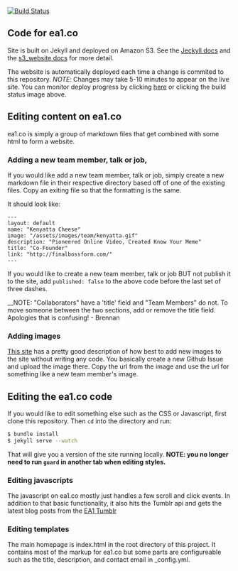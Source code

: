 [![Build Status](https://api.travis-ci.org/everybodyatonce/ea1-dot-co.svg)](https://travis-ci.org/everybodyatonce/ea1-dot-co)

## Code for ea1.co

Site is built on Jekyll and deployed on Amazon S3. See the
[Jeckyll docs](http://jekyllrb.com/) and the
[s3_website docs](https://github.com/laurilehmijoki/s3_website) for
more detail.

The website is automatically deployed each time a change is commited
to this repository. *NOTE*: Changes may take 5-10 minutes to appear on the live site. You can monitor deploy progress by clicking [here](https://travis-ci.org/everybodyatonce/ea1-dot-co) or clicking the build status image above.

## Editing content on ea1.co

ea1.co is simply a group of markdown files that get combined with some
html to form a website.

### Adding a new team member, talk or job,

If you would like add a new team member, talk or job, simply create a
new markdown file in their respective directory based off of one of
the existing files. Copy an exiting file so that the formatting is the
same.

It should look like:
```
---
layout: default
name: "Kenyatta Cheese"
image: "/assets/images/team/kenyatta.gif"
description: "Pioneered Online Video, Created Know Your Meme"
title: "Co-Founder"
link: "http://finalbossform.com/"
---
```

If you would like to create a new team member, talk or job BUT not
publish it to the site, add `published: false` to the above code
before the last set of three dashes.

__NOTE: "Collaborators" have a 'title' field and "Team Members" do not. To move someone between the two sections, add or remove the title field. Apologies that is confusing! - Brennan

### Adding images

[This site](http://solutionoptimist.com/2013/12/28/awesome-github-tricks/)
has a pretty good description of how best to add new images to the
site without writing any code. You basically create a new Github Issue
and upload the image there. Copy the url from the image and use the url for
something like a new team member's image.

## Editing the ea1.co code

If you would like to edit something else such as the CSS or
Javascript, first clone this repository. Then `cd` into the directory
and run:

```bash
$ bundle install
$ jekyll serve --watch
```

That will give you a version of the site running locally.
__NOTE: you no longer need to run `guard` in another tab when editing styles.__

### Editing javascripts

The javascript on ea1.co mostly just handles a few scroll and click
events. In addition to that basic functionality, it also hits the
Tumblr api and gets the latest blog posts from the
[EA1 Tumblr](http://everybodyatonce.tumblr.com)

### Editing templates

The main homepage is index.html in the root directory of this
project. It contains most of the markup for ea1.co but some parts are
configureable such as the title, description, and contact email in
_config.yml.
